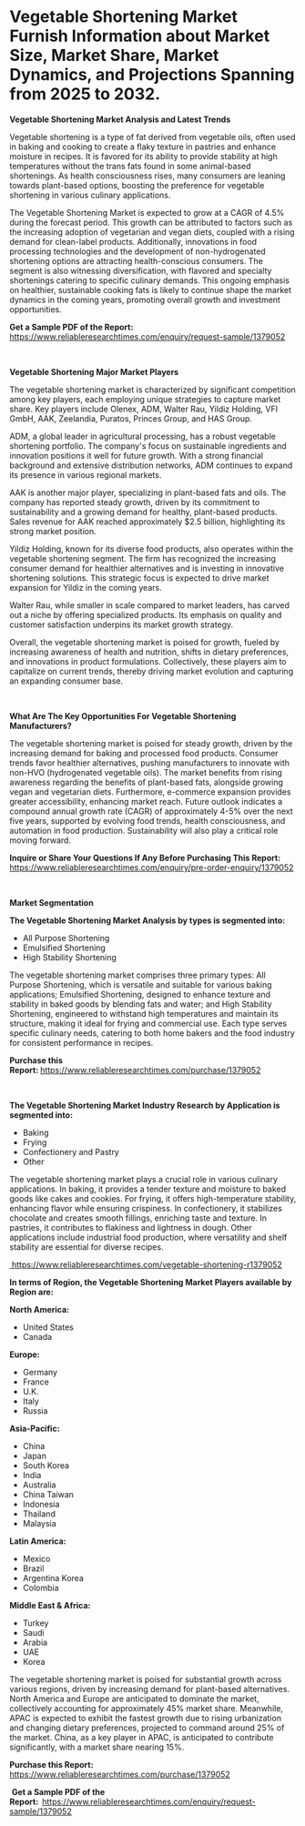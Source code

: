 <p><h1>Vegetable Shortening Market Furnish Information about Market Size, Market Share, Market Dynamics, and Projections Spanning from 2025 to 2032.</h1></p><p><strong>Vegetable Shortening Market Analysis and Latest Trends</strong></p>
<p><p>Vegetable shortening is a type of fat derived from vegetable oils, often used in baking and cooking to create a flaky texture in pastries and enhance moisture in recipes. It is favored for its ability to provide stability at high temperatures without the trans fats found in some animal-based shortenings. As health consciousness rises, many consumers are leaning towards plant-based options, boosting the preference for vegetable shortening in various culinary applications.</p><p>The Vegetable Shortening Market is expected to grow at a CAGR of 4.5% during the forecast period. This growth can be attributed to factors such as the increasing adoption of vegetarian and vegan diets, coupled with a rising demand for clean-label products. Additionally, innovations in food processing technologies and the development of non-hydrogenated shortening options are attracting health-conscious consumers. The segment is also witnessing diversification, with flavored and specialty shortenings catering to specific culinary demands. This ongoing emphasis on healthier, sustainable cooking fats is likely to continue shape the market dynamics in the coming years, promoting overall growth and investment opportunities.</p></p>
<p><strong>Get a Sample PDF of the Report:&nbsp;</strong> <a href="https://www.reliableresearchtimes.com/enquiry/request-sample/1379052?utm_campaign=3671&utm_medium=2&utm_source=Github&utm_content=ia&utm_term=16042025&utm_id=vegetable-shortening">https://www.reliableresearchtimes.com/enquiry/request-sample/1379052</a></p>
<p>&nbsp;</p>
<p><strong>Vegetable Shortening Major Market Players</strong></p>
<p><p>The vegetable shortening market is characterized by significant competition among key players, each employing unique strategies to capture market share. Key players include Olenex, ADM, Walter Rau, Yildiz Holding, VFI GmbH, AAK, Zeelandia, Puratos, Princes Group, and HAS Group. </p><p>ADM, a global leader in agricultural processing, has a robust vegetable shortening portfolio. The company's focus on sustainable ingredients and innovation positions it well for future growth. With a strong financial background and extensive distribution networks, ADM continues to expand its presence in various regional markets.</p><p>AAK is another major player, specializing in plant-based fats and oils. The company has reported steady growth, driven by its commitment to sustainability and a growing demand for healthy, plant-based products. Sales revenue for AAK reached approximately $2.5 billion, highlighting its strong market position.</p><p>Yildiz Holding, known for its diverse food products, also operates within the vegetable shortening segment. The firm has recognized the increasing consumer demand for healthier alternatives and is investing in innovative shortening solutions. This strategic focus is expected to drive market expansion for Yildiz in the coming years.</p><p>Walter Rau, while smaller in scale compared to market leaders, has carved out a niche by offering specialized products. Its emphasis on quality and customer satisfaction underpins its market growth strategy. </p><p>Overall, the vegetable shortening market is poised for growth, fueled by increasing awareness of health and nutrition, shifts in dietary preferences, and innovations in product formulations. Collectively, these players aim to capitalize on current trends, thereby driving market evolution and capturing an expanding consumer base.</p></p>
<p>&nbsp;</p>
<p><strong>What Are The Key Opportunities For Vegetable Shortening Manufacturers?</strong></p>
<p><p>The vegetable shortening market is poised for steady growth, driven by the increasing demand for baking and processed food products. Consumer trends favor healthier alternatives, pushing manufacturers to innovate with non-HVO (hydrogenated vegetable oils). The market benefits from rising awareness regarding the benefits of plant-based fats, alongside growing vegan and vegetarian diets. Furthermore, e-commerce expansion provides greater accessibility, enhancing market reach. Future outlook indicates a compound annual growth rate (CAGR) of approximately 4-5% over the next five years, supported by evolving food trends, health consciousness, and automation in food production. Sustainability will also play a critical role moving forward.</p></p>
<p><strong>Inquire or Share Your Questions If Any Before Purchasing This Report:</strong> <a href="https://www.reliableresearchtimes.com/enquiry/pre-order-enquiry/1379052?utm_campaign=3671&utm_medium=2&utm_source=Github&utm_content=ia&utm_term=16042025&utm_id=vegetable-shortening">https://www.reliableresearchtimes.com/enquiry/pre-order-enquiry/1379052</a></p>
<p>&nbsp;</p>
<p><strong>Market Segmentation</strong></p>
<p><strong>The Vegetable Shortening Market Analysis by types is segmented into:</strong></p>
<p><ul><li>All Purpose Shortening</li><li>Emulsified Shortening</li><li>High Stability Shortening</li></ul></p>
<p><p>The vegetable shortening market comprises three primary types: All Purpose Shortening, which is versatile and suitable for various baking applications; Emulsified Shortening, designed to enhance texture and stability in baked goods by blending fats and water; and High Stability Shortening, engineered to withstand high temperatures and maintain its structure, making it ideal for frying and commercial use. Each type serves specific culinary needs, catering to both home bakers and the food industry for consistent performance in recipes.</p></p>
<p><strong>Purchase this Report:&nbsp;</strong><a href="https://www.reliableresearchtimes.com/purchase/1379052?utm_campaign=3671&utm_medium=2&utm_source=Github&utm_content=ia&utm_term=16042025&utm_id=vegetable-shortening">https://www.reliableresearchtimes.com/purchase/1379052</a></p>
<p>&nbsp;</p>
<p><strong>The Vegetable Shortening Market Industry Research by Application is segmented into:</strong></p>
<p><ul><li>Baking</li><li>Frying</li><li>Confectionery and Pastry</li><li>Other</li></ul></p>
<p><p>The vegetable shortening market plays a crucial role in various culinary applications. In baking, it provides a tender texture and moisture to baked goods like cakes and cookies. For frying, it offers high-temperature stability, enhancing flavor while ensuring crispiness. In confectionery, it stabilizes chocolate and creates smooth fillings, enriching taste and texture. In pastries, it contributes to flakiness and lightness in dough. Other applications include industrial food production, where versatility and shelf stability are essential for diverse recipes.</p></p>
<p><a href="https://www.reliableresearchtimes.com/vegetable-shortening-r1379052?utm_campaign=3671&utm_medium=2&utm_source=Github&utm_content=ia&utm_term=16042025&utm_id=vegetable-shortening">&nbsp;https://www.reliableresearchtimes.com/vegetable-shortening-r1379052</a></p>
<p><strong>In terms of Region, the Vegetable Shortening Market Players available by Region are:</strong></p>
<p>
    <p> <strong> North America: </strong>
        <ul>
            <li>United States</li>
            <li>Canada</li>
        </ul>
        </p> 
    <p> <strong> Europe: </strong>
        <ul>
            <li>Germany</li>
            <li>France</li>
            <li>U.K.</li>
            <li>Italy</li>
            <li>Russia</li>
        </ul>
        </p> 
    <p> <strong> Asia-Pacific: </strong>
        <ul>
            <li>China</li>
            <li>Japan</li>
            <li>South Korea</li>
            <li>India</li>
            <li>Australia</li>
            <li>China Taiwan</li>
            <li>Indonesia</li>
            <li>Thailand</li>
            <li>Malaysia</li>
        </ul>
        </p> 
    <p> <strong> Latin America: </strong>
        <ul>
            <li>Mexico</li>
            <li>Brazil</li>
            <li>Argentina Korea</li>
            <li>Colombia</li>
        </ul>
        </p> 
    <p> <strong> Middle East & Africa: </strong>
        <ul>
            <li>Turkey</li>
            <li>Saudi</li>
            <li>Arabia</li>
            <li>UAE</li>
            <li>Korea</li>
        </ul>
    </p>
    </p>
<p><p>The vegetable shortening market is poised for substantial growth across various regions, driven by increasing demand for plant-based alternatives. North America and Europe are anticipated to dominate the market, collectively accounting for approximately 45% market share. Meanwhile, APAC is expected to exhibit the fastest growth due to rising urbanization and changing dietary preferences, projected to command around 25% of the market. China, as a key player in APAC, is anticipated to contribute significantly, with a market share nearing 15%.</p></p>
<p><strong>Purchase this Report: </strong><a href="https://www.reliableresearchtimes.com/purchase/1379052?utm_campaign=3671&utm_medium=2&utm_source=Github&utm_content=ia&utm_term=16042025&utm_id=vegetable-shortening">https://www.reliableresearchtimes.com/purchase/1379052</a></p>
<p>&nbsp;<strong>Get a Sample PDF of the Report:&nbsp;&nbsp;</strong><a href="https://www.reliableresearchtimes.com/enquiry/request-sample/1379052?utm_campaign=3671&utm_medium=2&utm_source=Github&utm_content=ia&utm_term=16042025&utm_id=vegetable-shortening">https://www.reliableresearchtimes.com/enquiry/request-sample/1379052</a></p>
<p><strong></strong></p>
<p><p></p><p></p><p></p></p>